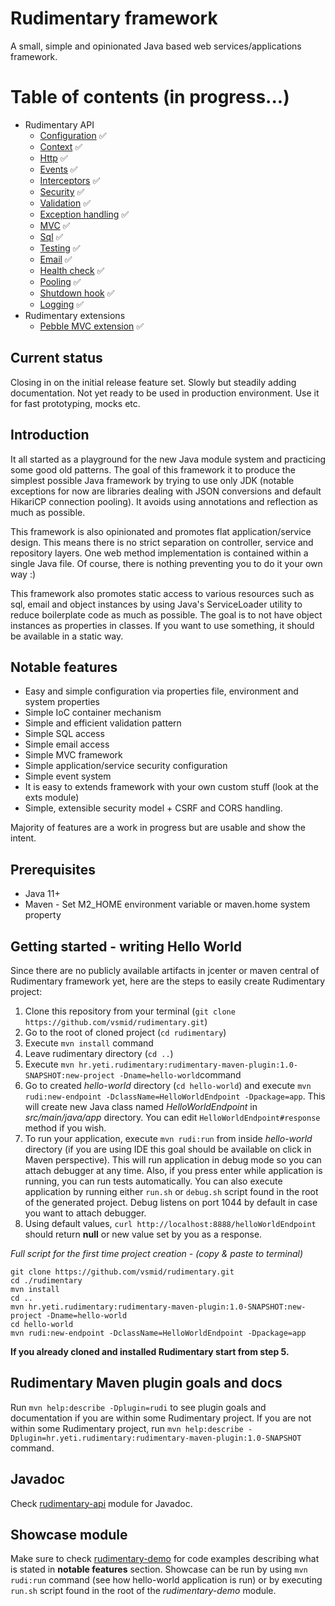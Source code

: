 # Rudimentary framework

A small, simple and opinionated Java based web services/applications framework. 

# Table of contents (in progress...)
* Rudimentary API
  * [Configuration](rudimentary-api/src/main/java/hr/yeti/rudimentary/config/README.md) :white_check_mark:
  * [Context](rudimentary-api/src/main/java/hr/yeti/rudimentary/context/README.md) :white_check_mark:
  * [Http](rudimentary-api/src/main/java/hr/yeti/rudimentary/http/README.md) :white_check_mark:
  * [Events](rudimentary-api/src/main/java/hr/yeti/rudimentary/events/README.md) :white_check_mark:
  * [Interceptors](rudimentary-api/src/main/java/hr/yeti/rudimentary/interceptor/README.md) :white_check_mark:
  * [Security](rudimentary-api/src/main/java/hr/yeti/rudimentary/security/README.md) :white_check_mark:
  * [Validation](rudimentary-api/src/main/java/hr/yeti/rudimentary/validation/README.md) :white_check_mark:
  * [Exception handling](rudimentary-api/src/main/java/hr/yeti/rudimentary/exception/README.md) :white_check_mark:
  * [MVC](rudimentary-api/src/main/java/hr/yeti/rudimentary/mvc/README.md) :white_check_mark:
  * [Sql](rudimentary-api/src/main/java/hr/yeti/rudimentary/sql/README.md) :white_check_mark:
  * [Testing](rudimentary-api/src/main/java/hr/yeti/rudimentary/test/README.md) :white_check_mark:
  * [Email](rudimentary-api/src/main/java/hr/yeti/rudimentary/email/README.md) :white_check_mark:
  * [Health check](rudimentary-api/src/main/java/hr/yeti/rudimentary/health/README.md) :white_check_mark:
  * [Pooling](rudimentary-api/src/main/java/hr/yeti/rudimentary/pooling/README.md) :white_check_mark:
  * [Shutdown hook](rudimentary-api/src/main/java/hr/yeti/rudimentary/shutdown/README.md) :white_check_mark:
  * [Logging](rudimentary-api/src/main/java/hr/yeti/rudimentary/logging/README.md) :white_check_mark:
* Rudimentary extensions
  * [Pebble MVC extension](rudimentary-exts/rudimentary-mvc-pebble-ext/README.md) :white_check_mark:

## Current status

Closing in on the initial release feature set. Slowly but steadily adding documentation. Not yet ready to be used in production environment. Use it for fast prototyping, mocks etc. 

## Introduction

It all started as a playground for the new Java module system and practicing some good old patterns.
The goal of this framework it to produce the simplest possible Java framework by trying to use only JDK (notable exceptions for now are libraries dealing with JSON conversions and default HikariCP connection pooling). It avoids using annotations and reflection as much as possible.

This framework is also opinionated and promotes flat application/service design. This means there is no strict separation on controller, service and repository layers. One web method implementation is contained within a single Java file. Of course, there is nothing preventing you to do it your own way :)

This framework also promotes static access to various resources such as sql, email and object instances by using Java's ServiceLoader utility to reduce boilerplate code as much as possible. The goal is to not have object instances as properties in classes. If you want to use something, it should be available in a static way.

## Notable features

* Easy and simple configuration via properties file, environment and system properties
* Simple IoC container mechanism
* Simple and efficient validation pattern
* Simple SQL access
* Simple email access
* Simple MVC framework
* Simple application/service security configuration
* Simple event system
* It is easy to extends framework with your own custom stuff (look at the exts module)
* Simple, extensible security model + CSRF and CORS handling.

Majority of features are a work in progress but are usable and show the intent.

## Prerequisites

* Java 11+
* Maven - Set M2_HOME environment variable or maven.home system property

## Getting started - writing Hello World

Since there are no publicly available artifacts in jcenter or maven central of Rudimentary framework yet, here are the steps to easily create Rudimentary project:

1. Clone this repository from your terminal (`git clone https://github.com/vsmid/rudimentary.git`)
2. Go to the root of cloned project (`cd rudimentary`)
3. Execute `mvn install` command
4. Leave rudimentary directory (`cd ..`)
5. Execute `mvn hr.yeti.rudimentary:rudimentary-maven-plugin:1.0-SNAPSHOT:new-project -Dname=hello-world`command
6. Go to created *hello-world* directory (`cd hello-world`) and execute `mvn rudi:new-endpoint -DclassName=HelloWorldEndpoint -Dpackage=app`. This will create new Java class named *HelloWorldEndpoint* in *src/main/java/app* directory. You can edit `HelloWorldEndpoint#response` method if you wish.
7. To run your application, execute `mvn rudi:run` from inside *hello-world* directory (if you are using IDE this goal should be available on click in Maven perspective). This will run application in debug mode so you can attach debugger at any time. Also, if you press enter while application is running, you can run tests automatically.
You can also execute application by running either `run.sh` or `debug.sh` script found in the root of the generated project. Debug listens on port 1044 by default in case you want to attach debugger.
8. Using default values, `curl http://localhost:8888/helloWorldEndpoint` should return **null** or new value set by you as a response.

*Full script for the first time project creation - (copy & paste to terminal)*
```script
git clone https://github.com/vsmid/rudimentary.git
cd ./rudimentary
mvn install
cd ..
mvn hr.yeti.rudimentary:rudimentary-maven-plugin:1.0-SNAPSHOT:new-project -Dname=hello-world
cd hello-world
mvn rudi:new-endpoint -DclassName=HelloWorldEndpoint -Dpackage=app
```

**If you already cloned and installed Rudimentary start from step 5.**

## Rudimentary Maven plugin goals and docs
Run `mvn help:describe -Dplugin=rudi` to see plugin goals and documentation if you are within some Rudimentary project.
If you are not within some Rudimentary project, run `mvn help:describe -Dplugin=hr.yeti.rudimentary:rudimentary-maven-plugin:1.0-SNAPSHOT` command.

## Javadoc

Check [rudimentary-api](./rudimentary-api) module for Javadoc.

## Showcase module

Make sure to check [rudimentary-demo](./rudimentary-demo/src/main/java/hr/yeti/rudimentary/demo/endpoint) for code examples describing what is stated in **notable features** section.
Showcase can be run by using `mvn rudi:run` command (see how hello-world application is run) or by executing `run.sh` script found in the root of the *rudimentary-demo* module.

